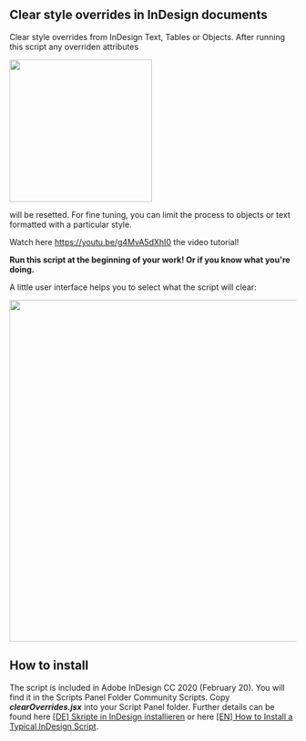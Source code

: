 ## Clear style overrides in InDesign documents
Clear style overrides from InDesign Text, Tables or Objects. After running this script any overriden attributes 

<img src="https://github.com/grefel/clearOverrides/blob/master/docs/override.png" width="250px" />  

will be resetted. For fine tuning, you can limit the process to objects or text formatted with a particular style.

Watch here https://youtu.be/g4MvA5dXhI0 the video tutorial!

**Run this script at the beginning of your work! Or if you know what you're doing.**

A little user interface helps you to select what the script will clear:

<img src="https://github.com/grefel/clearOverrides/blob/master/docs/GUI.png" width="600px"/>


## How to install
The script is included in Adobe InDesign CC 2020 (February 20). You will find it in the Scripts Panel Folder Community Scripts. 
Copy ***clearOverrides.jsx*** into your Script Panel folder. Further details can be found here [[DE] Skripte in InDesign installieren](http://www.publishingx.de/skripte-installieren/) or here [[EN] How to Install a Typical InDesign Script](http://www.danrodney.com/scripts/directions-installingscripts.html).
